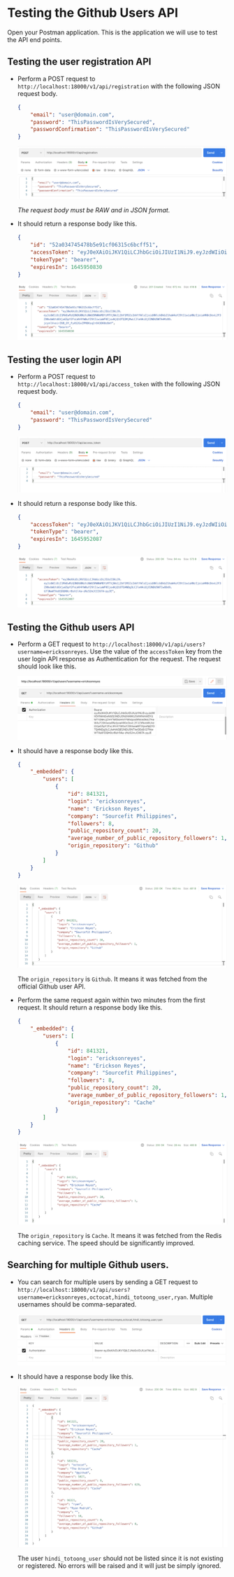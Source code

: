 # Testing the Github Users API
Open your Postman application. This is the application we will use to test the API end points.

## Testing the user registration API
* Perform a POST request to `http://localhost:18000/v1/api/registration` with the following JSON request body.
    ```json
    {
        "email": "user@domain.com",
        "password": "ThisPasswordIsVerySecured",
        "passwordConfirmation": "ThisPasswordIsVerySecured"
    }
    ```
    ![Register user postman API request example](images/02-01.png)
    
    _The request body must be RAW and in JSON format._
    
* It should return a response body like this.
    ```json
    {
        "id": "52a034745478b5e91cf06315c6bcff51",
        "accessToken": "eyJ0eXAiOiJKV1QiLCJhbGciOiJIUzI1NiJ9.eyJzdWIiOiI1MmEwMzQ3NDU0NzhiNWU5MWNmMDYzMTVjNmJjZmY1MSIsImVtYWlsIjoidXNlckBkb21haW4uY29tIiwiaXNzIjoiaHR0cDovL2F3ZXNvbWUtdGVjaG5pY2FsLWV4YW0uY29tIiwiaWF0IjoxNjQ1OTQ3MjMwLCJleHAiOjE2NDU5NTA4MzB9.jcynlVvoirZ6B_OY_FyAS2GxZPM8Ksq2rO43OK0z8mY",
        "tokenType": "bearer",
        "expiresIn": 1645950830
    }
    ```

    ![Register user postman API response example](images/02-02.png)

## Testing the user login API
* Perform a POST request to `http://localhost:18000/v1/api/access_token` with the following JSON request body.
    ```json
    {
        "email": "user@domain.com",
        "password": "ThisPasswordIsVerySecured"
    }
    ```
  
    ![User login postman API request example](images/02-03.png)
    
* It should return a response body like this.
    ```json
    {
        "accessToken": "eyJ0eXAiOiJKV1QiLCJhbGciOiJIUzI1NiJ9.eyJzdWIiOiI1MmEwMzQ3NDU0NzhiNWU5MWNmMDYzMTVjNmJjZmY1MSIsImVtYWlsIjoidXNlckBkb21haW4uY29tIiwiaXNzIjoiaHR0cDovL2F3ZXNvbWUtdGVjaG5pY2FsLWV4YW0uY29tIiwiaWF0IjoxNjQ1OTQ4NDg3LCJleHAiOjE2NDU5NTIwODd9.G7lNwWTXe81DQH0crBsh1l4a-zNz52mJCII67A-pyJE",
        "tokenType": "bearer",
        "expiresIn": 1645952087
    }
    ```
  
    ![User login postman API response example](images/02-04.png)
  
## Testing the Github users API
* Perform a GET request to `http://localhost:18000/v1/api/users?username=ericksonreyes`. Use the value of the `accessToken`
key from the user login API response as Authentication for the request. The request should look like this.
  
  ![User login postman API response example](images/02-05.png)

* It should have a response body like this.
    ```json
    {
        "_embedded": {
            "users": [
                {
                    "id": 841321,
                    "login": "ericksonreyes",
                    "name": "Erickson Reyes",
                    "company": "Sourcefit Philippines",
                    "followers": 8,
                    "public_repository_count": 20,
                    "average_number_of_public_repository_followers": 1,
                    "origin_repository": "Github"
                }
            ]
        }
    }
    ```
  
    ![User login postman API response example](images/02-06.png)
    
    The `origin_repository` is `Github`. It means it was fetched from the official Github user API.

* Perform the same request again within two minutes from the first request. It should return a response body like this.
    ```json
    {
        "_embedded": {
            "users": [
                {
                    "id": 841321,
                    "login": "ericksonreyes",
                    "name": "Erickson Reyes",
                    "company": "Sourcefit Philippines",
                    "followers": 8,
                    "public_repository_count": 20,
                    "average_number_of_public_repository_followers": 1,
                    "origin_repository": "Cache"
                }
            ]
        }
    }
    ```
  
    ![User login postman API response example](images/02-07.png)
    
    The `origin_repository` is `Cache`. It means it was fetched from the Redis caching service. The speed should be 
    significantly improved.


## Searching for multiple Github users.    
* You can search for multiple users by sending a GET request to `http://localhost:18000/v1/api/users?username=ericksonreyes,octocat,hindi_totoong_user,ryan`. 
Multiple usernames should be comma-separated. 

    ![User login postman API response example](images/02-08.png)
    
* It should have a response body like this.
    
    ![User login postman API response example](images/02-09.png)

    The user `hindi_totoong_user` should not be listed since it is not existing or registered. No errors will be raised 
    and it will just be simply ignored. 